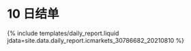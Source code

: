 # 10 日结单

{% include  templates/daily_report.liquid jdata=site.data.daily_report.icmarkets_30786682_20210810 %}